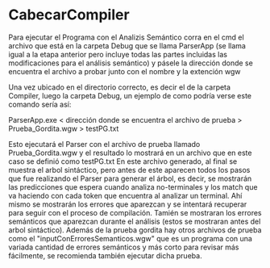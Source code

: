 # CabecarCompiler

Para ejecutar el Programa con el Analizis Semántico corra en el cmd el archivo que está en la carpeta Debug que se llama ParserApp (se llama igual a la etapa anterior pero incluye todas las partes incluidas las modificaciones para el análisis semántico) y pásele la dirección donde se encuentra el archivo a probar junto con el nombre y la extención wgw

Una vez ubicado en el directorio correcto, es decir el de la carpeta Compiler, luego la carpeta Debug, un ejemplo de como podría verse este comando sería así:

ParserApp.exe < dirección donde se encuentra el archivo de prueba > Prueba_Gordita.wgw > testPG.txt

Esto ejecutará el Parser con el archivo de prueba llamado Prueba_Gordita.wgw y el resultado lo mostrará en un archivo que en este caso se definió como testPG.txt
En este archivo generado, al final se muestra el arbol sintáctico, pero antes de este aparecen todos los pasos que fue realizando el Parser para generar el árbol, es decir, se mostrarán las predicciones que espera cuando analiza no-terminales y los match que va haciendo con cada token que encuentra al analizar un terminal. Ahí mismo se mostrarán los errores que aparezcan y se intentará recuperar para seguir con el proceso de compilación. Tamién se mostraran los errores semánticos que aparezcan durante el análisis (estos se mostraran antes del arbol sintáctico).
Además de la prueba gordita hay otros archivos de prueba como el "inputConErroresSemanticos.wgw" que es un programa con una variada cantidad de errores semánticos y más corto para revisar más fácilmente, se recomienda también ejecutar dicha prueba.